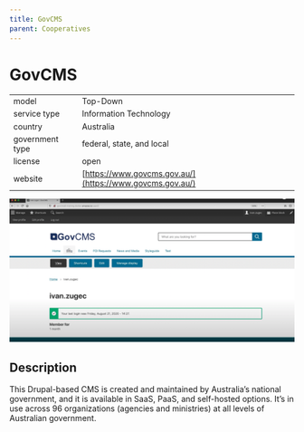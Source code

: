 ```yaml
---
title: GovCMS
parent: Cooperatives
---
```


# GovCMS

|                   |                                          |
|:------------------|:-----------------------------------------|
| model             | Top-Down
| service type      | Information Technology
| country           | Australia
| government type   | federal, state, and local
| license           | open
| website           | [https://www.govcms.gov.au/](https://www.govcms.gov.au/)

![govcms screenshot](images/govcms.png)

## Description
This Drupal-based CMS is created and maintained by Australia’s national government, and it is available in SaaS, PaaS, and self-hosted options. It’s in use across 96 organizations (agencies and ministries) at all levels of Australian government.
